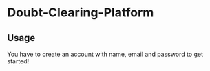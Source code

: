 # Doubt-Clearing-Platform

## Usage
You have to create an account with name, email and password to get started!